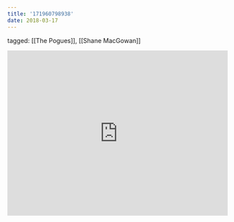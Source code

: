 ```yaml
---
title: '171960798938'
date: 2018-03-17
---
```

tagged: [[The Pogues]], [[Shane MacGowan]]
<iframe allow="accelerometer; autoplay; clipboard-write; encrypted-media; gyroscope; picture-in-picture" allowfullscreen="" frameborder="0" height="375" id="youtube_iframe" src="https://www.youtube.com/embed/6pYI9t-I6qo?feature=oembed&amp;enablejsapi=1&amp;origin=https://safe.txmblr.com&amp;wmode=opaque" width="500"></iframe>